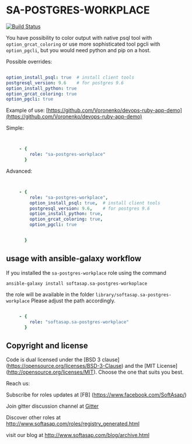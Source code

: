 SA-POSTGRES-WORKPLACE
=====================

[![Build Status](https://travis-ci.org/softasap/sa-postgres-workplace.svg?branch=master)](https://travis-ci.org/softasap/sa-postgres-workplace)

You have possibility to color output with native psql tool with `option_grcat_coloring` or use more sophisticated tool pgcli with `option_pgcli`,
but you would need python and pip on a host.

Possible overrides:

```YAML

option_install_psql: true  # install client tools
postgresql_version: 9.6    # for postgres 9.6
option_install_python: true
option_grcat_coloring: true
option_pgcli: true

```

Example of use: [https://github.com/Voronenko/devops-ruby-app-demo](https://github.com/Voronenko/devops-ruby-app-demo)

Simple:

```YAML


     - {
         role: "sa-postgres-workplace"
       }

```


Advanced:

```YAML


     - {
         role: "sa-postgres-workplace",
         option_install_psql: true,  # install client tools
         postgresql_version: 9.6,    # for postgres 9.6
         option_install_python: true,
         option_grcat_coloring: true,
         option_pgcli: true


       }

```


usage with ansible-galaxy workflow
----------------------------------

If you installed the `sa-postgres-workplace` role using the command


`
   ansible-galaxy install softasap.sa-postgres-workoplace
`

the role will be available in the folder `library/softasap.sa-postgres-workplace`
Please adjust the path accordingly.

```YAML

     - {
         role: "softasap.sa-postgres-workplace"
       }

```




Copyright and license
---------------------

Code is dual licensed under the [BSD 3 clause] (https://opensource.org/licenses/BSD-3-Clause) and the [MIT License] (http://opensource.org/licenses/MIT). Choose the one that suits you best.

Reach us:

Subscribe for roles updates at [FB] (https://www.facebook.com/SoftAsap/)

Join gitter discussion channel at [Gitter](https://gitter.im/softasap)

Discover other roles at  http://www.softasap.com/roles/registry_generated.html

visit our blog at http://www.softasap.com/blog/archive.html
